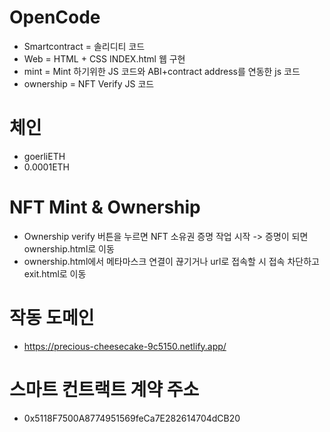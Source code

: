 # OpenCode
- Smartcontract = 솔리디티 코드
- Web = HTML + CSS INDEX.html 웹 구현
- mint = Mint 하기위한 JS 코드와 ABI+contract address를 연동한 js 코드
- ownership = NFT Verify JS 코드

# 체인
- goerliETH
- 0.0001ETH
# NFT Mint & Ownership
- Ownership verify 버튼을 누르면 NFT 소유권 증명 작업 시작 -> 증명이 되면 ownership.html로 이동
- ownership.html에서 메타마스크 연결이 끊기거나 url로 접속할 시 접속 차단하고 exit.html로 이동
# 작동 도메인 
- https://precious-cheesecake-9c5150.netlify.app/
# 스마트 컨트랙트 계약 주소
- 0x5118F7500A8774951569feCa7E282614704dCB20
